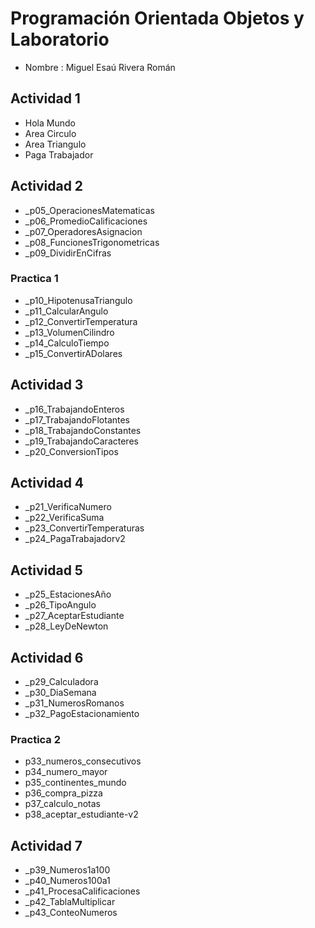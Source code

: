 # Programación Orientada Objetos y Laboratorio

- Nombre : Miguel Esaú Rivera Román

## Actividad 1

- Hola Mundo
- Area Circulo
- Area Triangulo
- Paga Trabajador

## Actividad 2

- _p05_OperacionesMatematicas
- _p06_PromedioCalificaciones
- _p07_OperadoresAsignacion
- _p08_FuncionesTrigonometricas
- _p09_DividirEnCifras


### Practica 1

- _p10_HipotenusaTriangulo
- _p11_CalcularAngulo
- _p12_ConvertirTemperatura
- _p13_VolumenCilindro
- _p14_CalculoTiempo
- _p15_ConvertirADolares

## Actividad 3
- _p16_TrabajandoEnteros
- _p17_TrabajandoFlotantes
- _p18_TrabajandoConstantes
- _p19_TrabajandoCaracteres
- _p20_ConversionTipos

## Actividad 4

- _p21_VerificaNumero
- _p22_VerificaSuma
- _p23_ConvertirTemperaturas
- _p24_PagaTrabajadorv2

## Actividad 5

- _p25_EstacionesAño
- _p26_TipoAngulo
- _p27_AceptarEstudiante
- _p28_LeyDeNewton

## Actividad 6

- _p29_Calculadora
- _p30_DiaSemana
- _p31_NumerosRomanos
- _p32_PagoEstacionamiento

### Practica 2

- p33_numeros_consecutivos
- p34_numero_mayor
- p35_continentes_mundo
- p36_compra_pizza
- p37_calculo_notas
- p38_aceptar_estudiante-v2

## Actividad 7

- _p39_Numeros1a100
- _p40_Numeros100a1
- _p41_ProcesaCalificaciones
- _p42_TablaMultiplicar
- _p43_ConteoNumeros